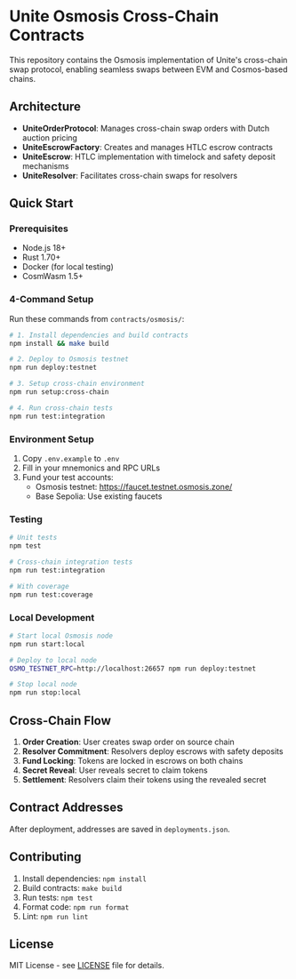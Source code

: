 # Unite Osmosis Cross-Chain Contracts

This repository contains the Osmosis implementation of Unite's cross-chain swap protocol, enabling seamless swaps between EVM and Cosmos-based chains.

## Architecture

- **UniteOrderProtocol**: Manages cross-chain swap orders with Dutch auction pricing
- **UniteEscrowFactory**: Creates and manages HTLC escrow contracts
- **UniteEscrow**: HTLC implementation with timelock and safety deposit mechanisms
- **UniteResolver**: Facilitates cross-chain swaps for resolvers

## Quick Start

### Prerequisites

- Node.js 18+
- Rust 1.70+
- Docker (for local testing)
- CosmWasm 1.5+

### 4-Command Setup

Run these commands from `contracts/osmosis/`:

```bash
# 1. Install dependencies and build contracts
npm install && make build

# 2. Deploy to Osmosis testnet
npm run deploy:testnet

# 3. Setup cross-chain environment
npm run setup:cross-chain

# 4. Run cross-chain tests
npm run test:integration
```

### Environment Setup

1. Copy `.env.example` to `.env`
2. Fill in your mnemonics and RPC URLs
3. Fund your test accounts:
   - Osmosis testnet: https://faucet.testnet.osmosis.zone/
   - Base Sepolia: Use existing faucets

### Testing

```bash
# Unit tests
npm test

# Cross-chain integration tests
npm run test:integration

# With coverage
npm run test:coverage
```

### Local Development

```bash
# Start local Osmosis node
npm run start:local

# Deploy to local node
OSMO_TESTNET_RPC=http://localhost:26657 npm run deploy:testnet

# Stop local node
npm run stop:local
```

## Cross-Chain Flow

1. **Order Creation**: User creates swap order on source chain
2. **Resolver Commitment**: Resolvers deploy escrows with safety deposits
3. **Fund Locking**: Tokens are locked in escrows on both chains
4. **Secret Reveal**: User reveals secret to claim tokens
5. **Settlement**: Resolvers claim their tokens using the revealed secret

## Contract Addresses

After deployment, addresses are saved in `deployments.json`.

## Contributing

1. Install dependencies: `npm install`
2. Build contracts: `make build`
3. Run tests: `npm test`
4. Format code: `npm run format`
5. Lint: `npm run lint`

## License

MIT License - see [LICENSE](LICENSE) file for details.
